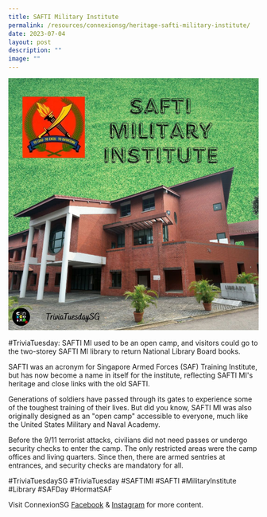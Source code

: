 ```yaml
---
title: SAFTI Military Institute
permalink: /resources/connexionsg/heritage-safti-military-institute/
date: 2023-07-04
layout: post
description: ""
image: ""
---
```

![](/images/connexionsg/2023/saftimi.png)

#TriviaTuesday: SAFTI MI used to be an open camp, and visitors could go to the two-storey SAFTI MI library to return National Library Board books.

SAFTI was an acronym for Singapore Armed Forces (SAF) Training Institute, but has now become a name in itself for the institute, reflecting SAFTI MI's heritage and close links with the old SAFTI.

Generations of soldiers have passed through its gates to experience some of the toughest training of their lives. But did you know, SAFTI MI was also originally designed as an "open camp" accessible to everyone, much like the United States Military and Naval Academy.

Before the 9/11 terrorist attacks, civilians did not need passes or undergo security checks to enter the camp. The only restricted areas were the camp offices and living quarters. Since then, there are armed sentries at entrances, and security checks are mandatory for all.

#TriviaTuesdaySG #TriviaTuesday #SAFTIMI #SAFTI #MilitaryInstitute #Library #SAFDay #HormatSAF

Visit ConnexionSG <a target="_blank" href="https://www.facebook.com/ConnexionSG">Facebook</a> &amp; <a target="_blank" href="https://www.instagram.com/connexionsg/">Instagram</a> for more content.